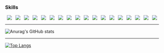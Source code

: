 ### Skills
<div style="display:flex;align-items:center; justify-content:space-around; align-items:stretch">
  <img src="https://img.shields.io/badge/JAVA-red?style=for-the-badge&logo=OpenJDK&logoColor=white">
  <img src="https://img.shields.io/badge/Spring-6DB33F?style=for-the-badge&logo=Spring&logoColor=white">
  <img src="https://img.shields.io/badge/SpringBoot-6DB33F?style=for-the-badge&logo=SpringBoot&logoColor=white">
  <img src="https://img.shields.io/badge/SpringSecurity-6DB33F?style=for-the-badge&logo=SpringSecurity&logoColor=white">
  <img src="https://img.shields.io/badge/Hibernate-grey?style=for-the-badge&logo=Hibernate&logoColor=white">
  
  <img src="https://img.shields.io/badge/oracle-F80000?style=for-the-badge&logo=oracle&logoColor=white">
  <img src="https://img.shields.io/badge/mysql-4479A1?style=for-the-badge&logo=mysql&logoColor=white">
  <img src="https://img.shields.io/badge/mariaDB-003545?style=for-the-badge&logo=mariaDB&logoColor=white">

  <img src="https://img.shields.io/badge/javascript-F7DF1E?style=for-the-badge&logo=javascript&logoColor=black">
  <img src="https://img.shields.io/badge/jquery-0769AD?style=for-the-badge&logo=jquery&logoColor=white">
  <img src="https://img.shields.io/badge/firebase-61DAFB?style=for-the-badge&logo=firebase&logoColor=black">
  <img src="https://img.shields.io/badge/vue.js-4FC08D?style=for-the-badge&logo=vue.js&logoColor=white">
  <img src="https://img.shields.io/badge/flyway-E34F26?style=for-the-badge&logo=flyway&logoColor=white">
  <img src="https://img.shields.io/badge/nginx-1572B6?style=for-the-badge&logo=nginx&logoColor=white">
  <img src="https://img.shields.io/badge/gitlab-7952B3?style=for-the-badge&logo=gitlab&logoColor=white">

  <img src="https://img.shields.io/badge/github-181717?style=for-the-badge&logo=github&logoColor=white">
  <img src="https://img.shields.io/badge/linux-FCC624?style=for-the-badge&logo=linux&logoColor=black">
  <img src="https://img.shields.io/badge/aws-232F3E?style=for-the-badge&logo=Amazon AWS&logoColor=white">
</div>

--- 

<div>
 
![Anurag's GitHub stats](https://github-readme-stats.vercel.app/api?username=seunggulee1007&show_icons=true&theme=shades-of-purple)

--- 
  
[![Top Langs](https://github-readme-stats.vercel.app/api/top-langs/?username=seunggulee1007)](https://github.com/seunggulee1007/github-readme-stats)
</div>
<!--
**seunggulee1007/seunggulee1007** is a ✨ _special_ ✨ repository because its `README.md` (this file) appears on your GitHub profile.

Here are some ideas to get you started:

- 🔭 I’m currently working on ...
- 🌱 I’m currently learning ...
- 👯 I’m looking to collaborate on ...
- 🤔 I’m looking for help with ...
- 💬 Ask me about ...
- 📫 How to reach me: ...
- 😄 Pronouns: ...
- ⚡ Fun fact: ...
-->
